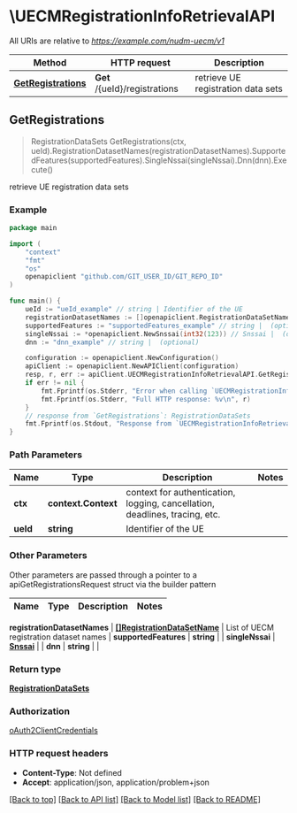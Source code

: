 # \UECMRegistrationInfoRetrievalAPI

All URIs are relative to *https://example.com/nudm-uecm/v1*

Method | HTTP request | Description
------------- | ------------- | -------------
[**GetRegistrations**](UECMRegistrationInfoRetrievalAPI.md#GetRegistrations) | **Get** /{ueId}/registrations | retrieve UE registration data sets



## GetRegistrations

> RegistrationDataSets GetRegistrations(ctx, ueId).RegistrationDatasetNames(registrationDatasetNames).SupportedFeatures(supportedFeatures).SingleNssai(singleNssai).Dnn(dnn).Execute()

retrieve UE registration data sets

### Example

```go
package main

import (
	"context"
	"fmt"
	"os"
	openapiclient "github.com/GIT_USER_ID/GIT_REPO_ID"
)

func main() {
	ueId := "ueId_example" // string | Identifier of the UE
	registrationDatasetNames := []openapiclient.RegistrationDataSetName{*openapiclient.NewRegistrationDataSetName()} // []RegistrationDataSetName | List of UECM registration dataset names
	supportedFeatures := "supportedFeatures_example" // string |  (optional)
	singleNssai := *openapiclient.NewSnssai(int32(123)) // Snssai |  (optional)
	dnn := "dnn_example" // string |  (optional)

	configuration := openapiclient.NewConfiguration()
	apiClient := openapiclient.NewAPIClient(configuration)
	resp, r, err := apiClient.UECMRegistrationInfoRetrievalAPI.GetRegistrations(context.Background(), ueId).RegistrationDatasetNames(registrationDatasetNames).SupportedFeatures(supportedFeatures).SingleNssai(singleNssai).Dnn(dnn).Execute()
	if err != nil {
		fmt.Fprintf(os.Stderr, "Error when calling `UECMRegistrationInfoRetrievalAPI.GetRegistrations``: %v\n", err)
		fmt.Fprintf(os.Stderr, "Full HTTP response: %v\n", r)
	}
	// response from `GetRegistrations`: RegistrationDataSets
	fmt.Fprintf(os.Stdout, "Response from `UECMRegistrationInfoRetrievalAPI.GetRegistrations`: %v\n", resp)
}
```

### Path Parameters


Name | Type | Description  | Notes
------------- | ------------- | ------------- | -------------
**ctx** | **context.Context** | context for authentication, logging, cancellation, deadlines, tracing, etc.
**ueId** | **string** | Identifier of the UE | 

### Other Parameters

Other parameters are passed through a pointer to a apiGetRegistrationsRequest struct via the builder pattern


Name | Type | Description  | Notes
------------- | ------------- | ------------- | -------------

 **registrationDatasetNames** | [**[]RegistrationDataSetName**](RegistrationDataSetName.md) | List of UECM registration dataset names | 
 **supportedFeatures** | **string** |  | 
 **singleNssai** | [**Snssai**](Snssai.md) |  | 
 **dnn** | **string** |  | 

### Return type

[**RegistrationDataSets**](RegistrationDataSets.md)

### Authorization

[oAuth2ClientCredentials](../README.md#oAuth2ClientCredentials)

### HTTP request headers

- **Content-Type**: Not defined
- **Accept**: application/json, application/problem+json

[[Back to top]](#) [[Back to API list]](../README.md#documentation-for-api-endpoints)
[[Back to Model list]](../README.md#documentation-for-models)
[[Back to README]](../README.md)

